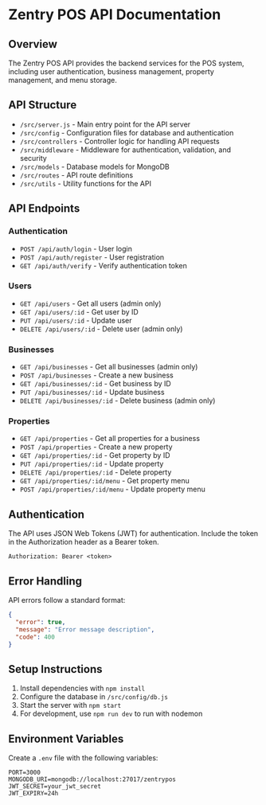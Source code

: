 # Zentry POS API Documentation

## Overview

The Zentry POS API provides the backend services for the POS system, including user authentication, business management, property management, and menu storage.

## API Structure

- `/src/server.js` - Main entry point for the API server
- `/src/config` - Configuration files for database and authentication
- `/src/controllers` - Controller logic for handling API requests
- `/src/middleware` - Middleware for authentication, validation, and security
- `/src/models` - Database models for MongoDB
- `/src/routes` - API route definitions
- `/src/utils` - Utility functions for the API

## API Endpoints

### Authentication
- `POST /api/auth/login` - User login
- `POST /api/auth/register` - User registration
- `GET /api/auth/verify` - Verify authentication token

### Users
- `GET /api/users` - Get all users (admin only)
- `GET /api/users/:id` - Get user by ID
- `PUT /api/users/:id` - Update user
- `DELETE /api/users/:id` - Delete user (admin only)

### Businesses
- `GET /api/businesses` - Get all businesses (admin only)
- `POST /api/businesses` - Create a new business
- `GET /api/businesses/:id` - Get business by ID
- `PUT /api/businesses/:id` - Update business
- `DELETE /api/businesses/:id` - Delete business (admin only)

### Properties
- `GET /api/properties` - Get all properties for a business
- `POST /api/properties` - Create a new property
- `GET /api/properties/:id` - Get property by ID
- `PUT /api/properties/:id` - Update property
- `DELETE /api/properties/:id` - Delete property
- `GET /api/properties/:id/menu` - Get property menu
- `POST /api/properties/:id/menu` - Update property menu

## Authentication

The API uses JSON Web Tokens (JWT) for authentication. Include the token in the Authorization header as a Bearer token.

```
Authorization: Bearer <token>
```

## Error Handling

API errors follow a standard format:

```json
{
  "error": true,
  "message": "Error message description",
  "code": 400
}
```

## Setup Instructions

1. Install dependencies with `npm install`
2. Configure the database in `/src/config/db.js`
3. Start the server with `npm start`
4. For development, use `npm run dev` to run with nodemon

## Environment Variables

Create a `.env` file with the following variables:

```
PORT=3000
MONGODB_URI=mongodb://localhost:27017/zentrypos
JWT_SECRET=your_jwt_secret
JWT_EXPIRY=24h
```
